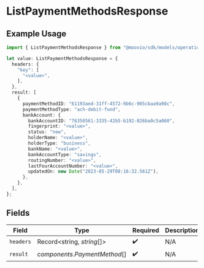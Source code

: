 # ListPaymentMethodsResponse

## Example Usage

```typescript
import { ListPaymentMethodsResponse } from "@moovio/sdk/models/operations";

let value: ListPaymentMethodsResponse = {
  headers: {
    "key": [
      "<value>",
    ],
  },
  result: [
    {
      paymentMethodID: "61193aed-31ff-4572-9b6c-905cbaa9a98c",
      paymentMethodType: "ach-debit-fund",
      bankAccount: {
        bankAccountID: "76350561-3335-42b5-b192-026ba0c5a060",
        fingerprint: "<value>",
        status: "new",
        holderName: "<value>",
        holderType: "business",
        bankName: "<value>",
        bankAccountType: "savings",
        routingNumber: "<value>",
        lastFourAccountNumber: "<value>",
        updatedOn: new Date("2023-05-29T08:16:32.561Z"),
      },
    },
  ],
};
```

## Fields

| Field                        | Type                         | Required                     | Description                  |
| ---------------------------- | ---------------------------- | ---------------------------- | ---------------------------- |
| `headers`                    | Record<string, *string*[]>   | :heavy_check_mark:           | N/A                          |
| `result`                     | *components.PaymentMethod*[] | :heavy_check_mark:           | N/A                          |